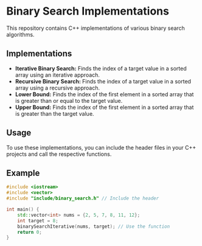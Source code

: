 # Binary Search Implementations

This repository contains C++ implementations of various binary search algorithms.

## Implementations

* **Iterative Binary Search:** Finds the index of a target value in a sorted array using an iterative approach.
* **Recursive Binary Search:** Finds the index of a target value in a sorted array using a recursive approach.
* **Lower Bound:** Finds the index of the first element in a sorted array that is greater than or equal to the target value.
* **Upper Bound:** Finds the index of the first element in a sorted array that is greater than the target value.

## Usage

To use these implementations, you can include the header files in your C++ projects and call the respective functions.

## Example

```cpp
#include <iostream>
#include <vector>
#include "include/binary_search.h" // Include the header

int main() {
    std::vector<int> nums = {2, 5, 7, 8, 11, 12};
    int target = 8;
    binarySearchIterative(nums, target); // Use the function
    return 0;
}
